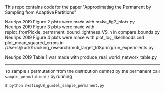 This repo contains code for the paper "Approximating the Permanent by Sampling from Adaptive Partitions"

Neurips 2019 Figure 2 plots were made with make_fig2_plots.py  
Neurips 2019 Figure 3 plots were made with replot_fromPickle_permanent_bound_tightness_VS_n in compare_bounds.py  
Neurips 2019 Figure 4 plots were made with plot_log_likelihoods and plot_mean_squared_errors in /Users/jkuck/tracking_research/muti_target_1dSpring/run_experiments.py  

Neurips 2019 Table 1 was made with produce_real_world_network_table.py  

---
To sample a permutation from the distribution defined by the permanent call `sample_permutation()` by running
```
$ python nestingUB_gumbel_sample_permanent.py
```
